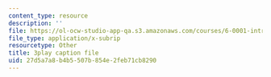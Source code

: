 ```yaml
---
content_type: resource
description: ''
file: https://ol-ocw-studio-app-qa.s3.amazonaws.com/courses/6-0001-introduction-to-computer-science-and-programming-in-python-fall-2016/27d5a7a8b4b5507b854e2feb71cb8290_QaOHeMnpnmU.vtt
file_type: application/x-subrip
resourcetype: Other
title: 3play caption file
uid: 27d5a7a8-b4b5-507b-854e-2feb71cb8290
---
```

